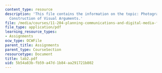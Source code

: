 ```yaml
---
content_type: resource
description: 'This file contains the information on the topic: Photography and the
  Construction of Visual Arguments.'
file: /media/courses/11-204-planning-communications-and-digital-media-fall-2004/5b54a83bfb59a47d1b84aa291721b802_lab2.pdf
file_type: application/pdf
learning_resource_types:
- Assignments
ocw_type: OCWFile
parent_title: Assignments
parent_type: CourseSection
resourcetype: Document
title: lab2.pdf
uid: 5b54a83b-fb59-a47d-1b84-aa291721b802
---
```

